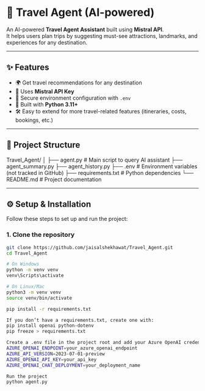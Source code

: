 # 🧳 Travel Agent (AI-powered)

An AI-powered **Travel Agent Assistant** built using **Mistral API**.  
It helps users plan trips by suggesting must-see attractions, landmarks, and experiences for any destination.  

---

## ✨ Features
- 🌍 Get travel recommendations for any destination  
- 🤖 Uses **Mistral API Key**  
- 🔑 Secure environment configuration with `.env`  
- 🐍 Built with **Python 3.11+**  
- 🛠 Easy to extend for more travel-related features (itineraries, costs, bookings, etc.)  

---

## 📂 Project Structure
Travel_Agent/
│
├── agent.py # Main script to query AI assistant
├── agent_summary.py 
├── agent_history.py 
├── .env # Environment variables (not tracked in GitHub)
├── requirements.txt # Python dependencies
└── README.md # Project documentation


---

## ⚙️ Setup & Installation

Follow these steps to set up and run the project:

### 1. Clone the repository
```bash
git clone https://github.com/jaisalshekhawat/Travel_Agent.git
cd Travel_Agent

# On Windows
python -m venv venv
venv\Scripts\activate

# On Linux/Mac
python3 -m venv venv
source venv/bin/activate

pip install -r requirements.txt

If you don’t have a requirements.txt, create one with:
pip install openai python-dotenv
pip freeze > requirements.txt

Create a .env file in the project root and add your Azure OpenAI credentials:
AZURE_OPENAI_ENDPOINT=your_azure_openai_endpoint
AZURE_API_VERSION=2023-07-01-preview
AZURE_OPENAI_API_KEY=your_api_key
AZURE_OPENAI_CHAT_DEPLOYMENT=your_deployment_name

Run the project
python agent.py
```

